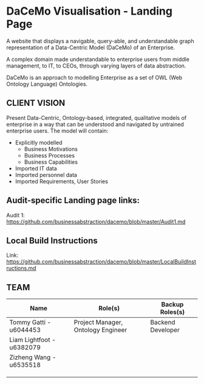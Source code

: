# DaCeMo Visualisation - Landing Page
A website that displays a navigable, query-able, and understandable graph representation of a Data-Centric Model (DaCeMo) of an Enterprise.

A complex domain made understandable to enterprise users from middle management, to IT, to CEOs, through varying layers of data abstraction. 

DaCeMo is an approach to modelling Enterprise as a set of OWL (Web Ontology Language) Ontologies. 

## CLIENT VISION
Present Data-Centric, Ontology-based, integrated, qualitative models of enterprise in a way that can be understood and navigated by untrained enterprise users. The model will contain:

* Explicitly modelled
  - Business Motivations
  - Business Processes
  - Business Capabilities
* Imported IT data
* Imported personnel data
* Imported Requirements, User Stories

## Audit-specific Landing page links:
Audit 1: https://github.com/businessabstraction/dacemo/blob/master/Audit1.md

## Local Build Instructions
Link: https://github.com/businessabstraction/dacemo/blob/master/LocalBuildInstructions.md
## TEAM
Name | Role(s) | Backup Roles(s)
--- | --- | --- |
Tommy Gatti - u6044453 | Project Manager, Ontology Engineer | Backend Developer 
Liam Lightfoot - u6382079 |  | 
Zizheng Wang - u6535518 |  | 
 |  | 
 |  | 
 |  | 


